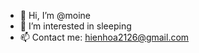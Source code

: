 - 👋 Hi, I’m @moine
- 👀 I’m interested in sleeping
- 📫 Contact me: hienhoa2126@gmail.com

<!---
moi2111/moi2111 is a ✨ special ✨ repository because its `README.md` (this file) appears on your GitHub profile.
You can click the Preview link to take a look at your changes.
--->

